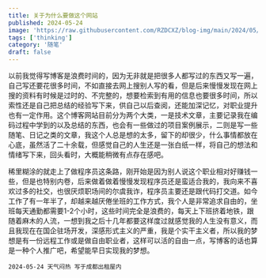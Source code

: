 ```yaml
---
title: 关于为什么要做这个网站
published: 2024-05-24
image: 'https://raw.githubusercontent.com/RZDCXZ/blog-img/main/2024/05/23/20240523220721.jpg'
tags: ['thinking']
category: '随笔'
draft: false 
---
```


以前我觉得写博客是浪费时间的，因为无非就是把很多人都写过的东西又写一遍，自己写还要花很多时间，不如直接去网上搜别人写的看，但是后来慢慢发现在网上搜的资料有时候是过时的、不完整的，想要检索到有用的信息也要很多时间，所以索性还是自己把总结的经验写下来，供自己以后查阅，还能加深记忆，对职业提升也有一定作用。这个博客网站目前分为两个大类，一是技术文章，主要记录我在编码过程中学到的以及总结的东西，也会有一些做过的项目案例展示，二则是写一些随笔、日记之类的文章，我这个人总是想的太多，留下的却很少，什么事情都放在心底，虽然活了二十余载，但感觉自己的人生还是一张白纸一样，将自己的想法和情绪写下来，回头看时，大概能稍微有点存在感吧。

稀里糊涂的就走上了做程序员这条路，刚开始是因为别人说这个职业相对好赚钱一些，但是也特别内卷，后来做着做着慢慢发现程序员还是蛮适合我的，我向来不喜欢过多的社交，也很厌烦职场间的尔虞我诈，程序员主要还是跟代码打交道。如今工作了有一年半了，却越来越厌倦坐班的工作方式，我个人是非常追求自由的，坐班每天通勤都需要1-2个小时，这些时间完全是浪费的，每天上下班挤着地铁，跟随着麻木的人流，一想到我之后十几年都要这样度过就感觉我的人生没有意义，而且我现在在国企驻场开发，深感形式主义的严重，我是个实干主义者，所以我的梦想是有一份远程工作或是做自由职业者，这样可以活的自由一点，写博客的话也算是一种个人推广吧，希望能早日实现我的梦想。

`2024-05-24 天气闷热 写于成都出租屋内`


